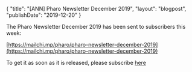 {
"title": "[ANN] Pharo Newsletter December 2019",
"layout": "blogpost",
"publishDate": "2019-12-20"
}

The Pharo Newsletter December 2019 has been sent to subscribers this week:

[https://mailchi.mp/pharo/pharo-newsletter-december-2019](https://mailchi.mp/pharo/pharo-newsletter-december-2019)

To get it as soon as it is released, please subscribe [here](http://eepurl.com/bykqWn)
